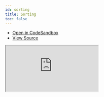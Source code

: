 ```yaml
---
id: sorting
title: Sorting
toc: false
---
```


- [Open in CodeSandbox](https://codesandbox.io/s/github/tannerlinsley/react-table/tree/master/examples/sorting)
- [View Source](https://github.com/tannerlinsley/react-table/tree/master/examples/sorting)

<iframe
  src="https://codesandbox.io/embed/github/tannerlinsley/react-table/tree/master/examples/sorting?autoresize=1&fontsize=14&theme=dark"
  title="tannerlinsley/react-table: sorting"
  sandbox="allow-forms allow-modals allow-popups allow-presentation allow-same-origin allow-scripts"
  style={{
    width: '100%',
    height: '80vh',
    border: '0',
    borderRadius: 8,
    overflow: 'hidden',
    position: 'static',
    zIndex: 0,
  }}
></iframe>
